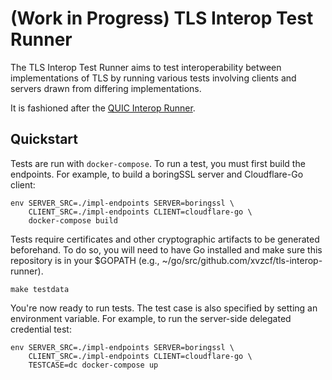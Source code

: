 # (Work in Progress) TLS Interop Test Runner

The TLS Interop Test Runner aims to test interoperability between
implementations of TLS by running various tests involving clients and servers
drawn from differing implementations.

It is fashioned after the [QUIC Interop
Runner](https://github.com/marten-seemann/quic-interop-runner).

## Quickstart

Tests are run with `docker-compose`. To run a test, you must first build the
endpoints. For example, to build a boringSSL server and Cloudflare-Go client:

```
env SERVER_SRC=./impl-endpoints SERVER=boringssl \
    CLIENT_SRC=./impl-endpoints CLIENT=cloudflare-go \
    docker-compose build
```

Tests require certificates and other cryptographic artifacts to be generated
beforehand. To do so, you will need to have Go installed and make sure this
repository is in your $GOPATH (e.g.,
~/go/src/github.com/xvzcf/tls-interop-runner).

```
make testdata
```

You're now ready to run tests. The test case is also specified by setting an
environment variable. For example, to run the server-side delegated credential
test:

```
env SERVER_SRC=./impl-endpoints SERVER=boringssl \
    CLIENT_SRC=./impl-endpoints CLIENT=cloudflare-go \
    TESTCASE=dc docker-compose up
```
